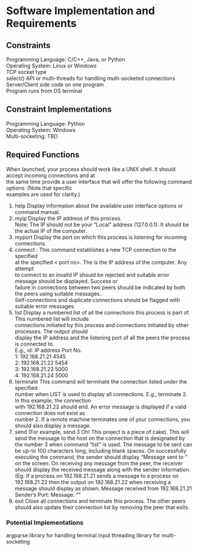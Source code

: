# Software Implementation and Requirements

## Constraints

Programming Language: C/C++, Java, or Python  
Operating System: Linux or Windows  
TCP socket type  
select() API or multi-threads for handling multi-socketed connections  
Server/Client side code on one program  
Program runs from OS terminal  

## Constraint Implementations

Programming Language: Python  
Operating System: Windows  
Multi-socketing: TBD  

## Required Functions

When launched, your process should work like a UNIX shell. It should accept incoming connections and at  
the same time provide a user interface that will offer the following command options: (Note that specific  
examples are used for clarity.)  
1. help Display information about the available user interface options or command manual.  
2. myip Display the IP address of this process.  
Note: The IP should not be your “Local” address (127.0.0.1). It should be the actual IP of the computer.  
3. myport Display the port on which this process is listening for incoming connections.  
4. connect <destination> <port no> : This command establishes a new TCP connection to the specified  
<destination> at the specified < port no>. The <destination> is the IP address of the computer. Any attempt  
to connect to an invalid IP should be rejected and suitable error message should be displayed. Success or  
failure in connections between two peers should be indicated by both the peers using suitable messages.  
Self-connections and duplicate connections should be flagged with suitable error messages.  
5. list Display a numbered list of all the connections this process is part of. This numbered list will include  
connections initiated by this process and connections initiated by other processes. The output should  
display the IP address and the listening port of all the peers the process is connected to.  
E.g., id: IP address Port No.  
1: 192.168.21.21 4545  
2: 192.168.21.22 5454  
3: 192.168.21.23 5000  
4: 192.168.21.24 5000  
6. terminate <connection id.> This command will terminate the connection listed under the specified  
number when LIST is used to display all connections. E.g., terminate 2. In this example, the connection  
with 192.168.21.22 should end. An error message is displayed if a valid connection does not exist as  
number 2. If a remote machine terminates one of your connections, you should also display a message.  
7. send <connection id.> <message> (For example, send 3 Oh! This project is a piece of cake). This will  
send the message to the host on the connection that is designated by the number 3 when command “list” is
used. The message to be sent can be up-to 100 characters long, including blank spaces. On successfully
executing the command, the sender should display “Message sent to <connection id>” on the screen. On
receiving any message from the peer, the receiver should display the received message along with the
sender information.  
(Eg. If a process on 192.168.21.21 sends a message to a process on 192.168.21.22 then the output on
192.168.21.22 when receiving a message should display as shown:
Message received from 192.168.21.21
Sender’s Port: <The port no. of the sender>
Message: “<received message>”
8. exit Close all connections and terminate this process. The other peers should also update their connection
list by removing the peer that exits.


### Potential Implementations
argparse library for handling terminal input
threading library for multi-socketing
